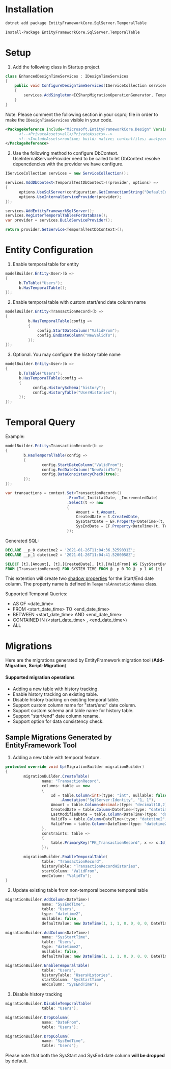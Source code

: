 
# Installation

```sh
dotnet add package EntityFrameworkCore.SqlServer.TemporalTable
```
```ps
Install-Package EntityFrameworkCore.SqlServer.TemporalTable
```

# Setup


1. Add the following class in Startup project.

```c#
class EnhancedDesignTimeServices : IDesignTimeServices
{
    public void ConfigureDesignTimeServices(IServiceCollection services)
    {
        services.AddSingleton<ICSharpMigrationOperationGenerator, TemporalCSharpMigrationOperationGenerator>();
    }
}
```

Note: Please comment the following section in your csproj file in order to make the `IDesignTimeServices` visible in your code.

```xml
<PackageReference Include="Microsoft.EntityFrameworkCore.Design" Version="5.0.0">
      <!--<PrivateAssets>all</PrivateAssets>-->
      <!--<IncludeAssets>runtime; build; native; contentfiles; analyzers; buildtransitive</IncludeAssets>-->
</PackageReference>
```

2. Use the following method to configure DbContext. UseInternalServiceProvider need to be called to let DbContext resolve depencdencies with the provider we have configure.

```c#
IServiceCollection services = new ServiceCollection();

services.AddDbContext<TemporalTestDbContext>((provider, options) =>
{
      options.UseSqlServer(configuration.GetConnectionString("DefaultConnection"));
      options.UseInternalServiceProvider(provider);
});

services.AddEntityFrameworkSqlServer();
services.RegisterTemporalTablesForDatabase();
var provider = services.BuildServiceProvider();

return provider.GetService<TemporalTestDbContext>();
```

# Entity Configuration


1. Enable temporal table for entity


```c#
modelBuilder.Entity<User>(b =>
{
      b.ToTable("Users");
      b.HasTemporalTable();
});
```

2. Enable temporal table with custom start/end date column name

```c#
modelBuilder.Entity<TransactionRecord>(b =>
{
          b.HasTemporalTable(config =>
          {
              config.StartDateColumn("ValidFrom");
              config.EndDateColumn("NewValidTo");
          });
});
```

3. Optional. You may configure the history table name

```c#
modelBuilder.Entity<User>(b =>
{
      b.ToTable("Users");
      b.HasTemporalTable(config =>
      {
            config.HistorySchema("history");
            config.HistoryTable("UserHistories");
      });
});
```

# Temporal Query

Example: 

```c#
modelBuilder.Entity<TransactionRecord>(b =>
{
        b.HasTemporalTable(config =>
        {
                config.StartDateColumn("ValidFrom");
                config.EndDateColumn("NewValidTo");
                config.DataConsistencyCheck(true);
        });
});
```


```c#
var transactions = context.Set<TransactionRecord>()
                           .FromTo(_InititalDate, _IncrementedDate)
                           .Select(t => new
                           {
                               Amount = t.Amount,
                               CreatedDate = t.CreatedDate,
                               SysStartDate = EF.Property<DateTime>(t, TemporalAnnotationNames.DefaultStartTime),
                               SysEndDate = EF.Property<DateTime>(t, TemporalAnnotationNames.DefaultEndTime)
                           });
```

Generated SQL:

```sql
DECLARE __p_0 datetime2 = '2021-01-26T11:04:36.3259831Z';
DECLARE __p_1 datetime2 = '2021-01-26T11:04:41.5200058Z';

SELECT [t].[Amount], [t].[CreatedDate], [t].[ValidFrom] AS [SysStartDate], [t].[NewValidTo] AS [SysEndDate]
FROM [TransactionRecord] FOR SYSTEM_TIME FROM @__p_0 TO @__p_1 AS [t]
```

This extention will create two [shadow properties](https://docs.microsoft.com/en-us/ef/core/modeling/shadow-properties) for the Start/End date column. The property name is defined in `TemporalAnnotationNames` class.


Supported Temporal Queries:

- AS OF <date_time>
- FROM <start_date_time> TO <end_date_time>
- BETWEEN <start_date_time> AND <end_date_time>
- CONTAINED IN (<start_date_time> , <end_date_time>)
- ALL

# Migrations

Here are the migrations generated by EntityFramework migration tool (**Add-Migration**, **Script-Migration**)

#### Supported migration operations

- Adding a new table with history tracking.
- Enable history tracking on existing table.
- Disable history tracking on existing temporal table.
- Support custom column name for "start/end" date column.
- Support custom schema and table name for history table.
- Support "start/end" date column rename.
- Support option for data consistency check.


## Sample Migrations Generated by EntityFramework Tool

1. Adding a new table with temporal feature.

```c#
protected override void Up(MigrationBuilder migrationBuilder)
{
        migrationBuilder.CreateTable(
                name: "TransactionRecord",
                columns: table => new
                {
                    Id = table.Column<int>(type: "int", nullable: false)
                        .Annotation("SqlServer:Identity", "1, 1"),
                    Amount = table.Column<decimal>(type: "decimal(18,2)", nullable: false),
                    CreatedDate = table.Column<DateTime>(type: "datetime2", nullable: false),
                    LastModifiedDate = table.Column<DateTime>(type: "datetime2", nullable: false),
                    ValidTo = table.Column<DateTime>(type: "datetime2", nullable: false),
                    ValidFrom = table.Column<DateTime>(type: "datetime2", nullable: false)
                },
                constraints: table =>
                {
                    table.PrimaryKey("PK_TransactionRecord", x => x.Id);
                });

        migrationBuilder.EnableTemporalTable(
                table: "TransactionRecord",
                historyTable: "TransactionRecordHistories",
                startColumn: "ValidFrom",
                endColumn: "ValidTo");
}
```

2. Update existing table from non-temporal become temporal table

```c#
migrationBuilder.AddColumn<DateTime>(
                name: "SysEndTime",
                table: "Users",
                type: "datetime2",
                nullable: false,
                defaultValue: new DateTime(1, 1, 1, 0, 0, 0, 0, DateTimeKind.Unspecified));

migrationBuilder.AddColumn<DateTime>(
                name: "SysStartTime",
                table: "Users",
                type: "datetime2",
                nullable: false,
                defaultValue: new DateTime(1, 1, 1, 0, 0, 0, 0, DateTimeKind.Unspecified));

migrationBuilder.EnableTemporalTable(
                table: "Users",
                historyTable: "UsersHistories",
                startColumn: "SysStartTime",
                endColumn: "SysEndTime");
```

3. Disable history tracking

```c#
migrationBuilder.DisableTemporalTable(
                table: "Users");

migrationBuilder.DropColumn(
                name: "DateFrom",
                table: "Users");

migrationBuilder.DropColumn(
                name: "SysEndTime",
                table: "Users");
```

Please note that both the SysStart and SysEnd date column **will be dropped** by default. 


